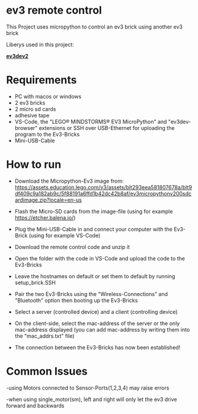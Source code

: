# ev3 remote control

This Project uses micropython to control an ev3 brick using another ev3 brick


Liberys used in this project:

<strong><a href="https://pypi.org/project/python-ev3dev2/">ev3dev2</a></strong>

# Requirements

- PC with macos or windows
- 2 ev3 bricks
- 2 micro sd cards
- adhesive tape
- VS-Code, the "LEGO® MINDSTORMS® EV3 MicroPython" and "ev3dev-browser" extensions or
          SSH over USB-Ethernet for uploading the program to the Ev3-Bricks
- Mini-USB-Cable

# How to run

- Download the Micropython-Ev3 image from: https://assets.education.lego.com/v3/assets/blt293eea581807678a/blt9df409c9a182ab9c/5f88191a6ffd1b42dc42b8af/ev3micropythonv200sdcardimage.zip?locale=en-us
    
- Flash the Micro-SD cards from the image-file (using for example https://etcher.balena.io/)
    
- Plug the Mini-USB-Cable in and connect your computer with the Ev3-Brick (using for example VS-Code)

- Download the remote control code and unzip it

- Open the folder with the code in VS-Code and upload the code to the Ev3-Bricks

- Leave the hostnames on default or set them to default by running setup_brick.SSH

- Pair the two Ev3-Bricks using the "Wireless-Connections" and "Bluetooth" option then booting up the Ev3-Bricks

- Select a server (controlled device) and a client (controlling device)

- On the client-side, select the mac-address of the server or the only mac-address displayed (you can add mac-address by writing them into the "mac_addrs.txt" file)

- The connection between the Ev3-Bricks has now been established!

# Common Issues

-using Motors connected to Sensor-Ports(1,2,3,4) may raise errors

-when using single_motor(sm), left and right will only let the ev3 drive forward and backwards
